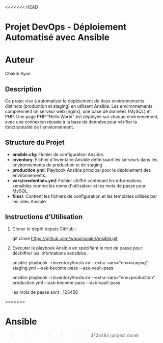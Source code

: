 <<<<<<< HEAD
# Projet DevOps - Déploiement Automatisé avec Ansible

# Auteur
Chakib Ayan

## Description
Ce projet vise à automatiser le déploiement de deux environnements distincts (production et staging) en utilisant Ansible. Les environnements comprennent un serveur web (nginx), une base de données (MySQL) et PHP. Une page PHP "Hello World" est déployée sur chaque environnement, avec une connexion réussie à la base de données pour vérifier la fonctionnalité de l'environnement.

## Structure du Projet
- **ansible.cfg**: Fichier de configuration Ansible.
- **inventory**: Fichier d'inventaire Ansible définissant les serveurs dans les environnements de production et de staging.
- **production.yml**: Playbook Ansible principal pour le déploiement des environnements.
- **vars/credentials.yml**: Fichier chiffré contenant les informations sensibles comme les noms d'utilisateur et les mots de passe pour MySQL.
- **files/**: Contient les fichiers de configuration et les templates utilisés par les rôles Ansible.


## Instructions d'Utilisation
1. Cloner le dépôt depuis GitHub :
  
   git clone https://github.com/waruimoojin/Ansible.git
   
   
3. Exécuter le playbook Ansible en spécifiant le mot de passe pour déchiffrer les informations sensibles :
   
   ansible-playbook -i inventory/hosts.ini --extra-vars="env=staging" staging.yml --ask-become-pass --ask-vault-pass
   
   ansible-playbook -i inventory/hosts.ini --extra-vars="env=production" production.yml --ask-become-pass --ask-vault-pass

   les mots de passe sont : 123456
   

=======
# Ansible
>>>>>>> d72b48a (project done)
